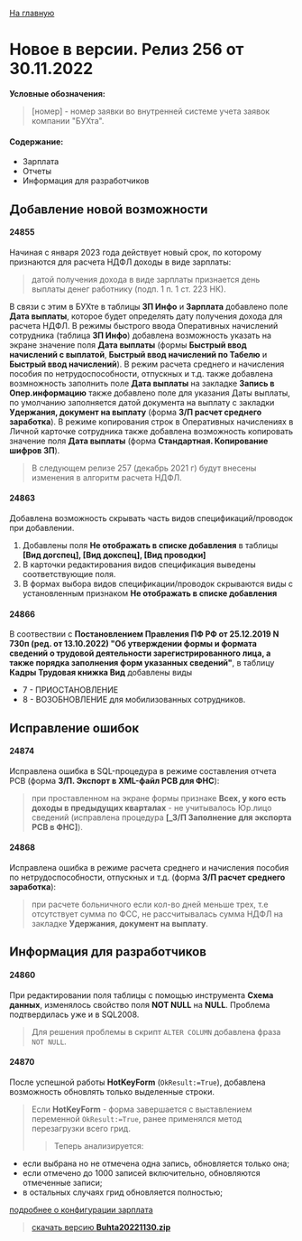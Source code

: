 ﻿[На главную](../../index.md)

# Новое  в версии. Релиз 256 от 30.11.2022

**Условные обозначения:**
 >[номер] - номер заявки во внутренней системе учета заявок компании "БУХта".

#### Содержание: 

- Зарплата
- Отчеты
- Информация для разработчиков

## Добавление новой возможности

#### 24855
Начиная с января 2023 года действует новый срок, по которому признаются для расчета НДФЛ доходы в виде зарплаты: 
>датой получения дохода в виде зарплаты признается день выплаты денег работнику (подп. 1 п. 1 ст. 223 НК).

В связи с этим в БУХте в таблицы __ЗП Инфо__ и __Зарплата__ добавлено поле __Дата выплаты__, которое будет определять дату получения дохода для расчета НДФЛ.
В режимы быстрого ввода Оперативных начислений сотрудника (таблица __ЗП Инфо__) добавлена возможность указать на экране значение поля __Дата выплаты__ (формы __Быстрый ввод начислений с выплатой__, __Быстрый ввод начислений по Табелю__ и __Быстрый ввод начислений__). 
В режим расчета среднего и начисления пособия по нетрудоспособности, отпускных и т.д. также добавлена возмножность заполнить поле __Дата выплаты__ на закладке __Запись в Опер.информацию__ также добавлено поле для указания Даты выплаты, по умолчанию заполняется датой документа на выплату с закладки __Удержания, документ на выплату__ (форма __З/П расчет среднего заработка__).
В режиме копирования строк в Оперативных начислениях в Личной карточке сотрудника также добавлена возможность копировать значение поля __Дата выплаты__ (форма __Стандартная. Копирование шифров ЗП__).

>В следующем релизе 257 (декабрь 2021 г) будут внесены изменения в алгоритм расчета НДФЛ.

#### 24863
Добавлена возможность скрывать часть видов спецификаций/проводок при добавлении.
1. Добавлены поля __Не отображать в списке добавления__ в таблицы __[Вид догспец], [Вид докспец], [Вид проводки]__
2. В карточки редактирования видов спецификация выведены соответствующие поля.
3. В формах выбора видов спецификации/проводок скрываются виды с установленным признаком __Не отображать в списке добавления__


#### 24866
В соотвествии с __Постановлением Правления ПФ РФ от 25.12.2019 N 730п (ред. от 13.10.2022) "Об утверждении формы и формата сведений о трудовой деятельности зарегистрированного лица, а также порядка заполнения форм указанных сведений"__, в таблицу __Кадры Трудовая книжка Вид__ добавлены виды 
- 7 - ПРИОСТАНОВЛЕНИЕ 
- 8 - ВОЗОБНОВЛЕНИЕ для мобилизованных сотрудников.

## Исправление ошибок

#### 24874
Исправлена ошибка в SQL-процедура в режиме составления отчета РСВ (форма __З/П. Экспорт в XML-файл РСВ для ФНС__): 
>при проставленном на экране формы признаке __Всех, у кого есть доходы в предыдущих кварталах__ - не учитывалось Юр.лицо сведений (исправлена процедура __[_З/П Заполнение для экспорта РСВ в ФНС]__).

#### 24868
Исправлена ошибка в режиме расчета среднего и начисления пособия по нетрудоспособности, отпускных и т.д. (форма __З/П расчет среднего заработка__): 
>при расчете больничного если кол-во дней меньше трех, т.е отсутствует сумма по ФСС, не рассчитывалась сумма НДФЛ на закладке __Удержания, документ на выплату__.

## Информация для разработчиков

#### 24860
При редактировании поля таблицы с помощью инструмента __Схема данных__, изменялось свойство поля __NOT NULL__ на __NULL__.
Проблема подтвердилась уже и в SQL2008.
>Для решения проблемы в скрипт `ALTER COLUMN` добавлена фраза `NOT NULL`.


#### 24870
После успешной работы __HotKeyForm__ (`OkResult:=True`), добавлена возможность обновлять только выделенные строки.
>Если __HotKeyForm__ - форма завершается с выставлением переменной `OkResult:=True`, ранее применялся метод перезагрузки всего грид.
>>Теперь анализируется:
- если выбрана но не отмечена одна запись, обновляется только она;
- если отмечено до 1000 записей включительно, обновляются отмеченные записи;
- в остальных случаях грид обновляется полностью;


[подробнее о конфигурации зарплата](Стандартная_Зарплата.htm)

>[скачать версию **Buhta20221130.zip**](Buhta20221130.zip)
